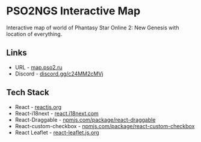 # PSO2NGS Interactive Map
Interactive map of world of Phantasy Star Online 2: New Genesis with location of everything.

## Links
- URL - [map.pso2.ru](https://map.pso2.ru/)
- Discord - [discord.gg/c24MM2cMVj](https://discord.gg/c24MM2cMVj)

## Tech Stack
- React - [reactjs.org](https://reactjs.org/)
- React-i18next - [react.i18next.com](https://react.i18next.com/)
- React-Draggable - [npmjs.com/package/react-draggable](https://www.npmjs.com/package/react-draggable)
- React-custom-checkbox - [npmjs.com/package/react-custom-checkbox](https://www.npmjs.com/package/react-custom-checkbox)
- React Leaflet - [react-leaflet.js.org](https://react-leaflet.js.org/)
